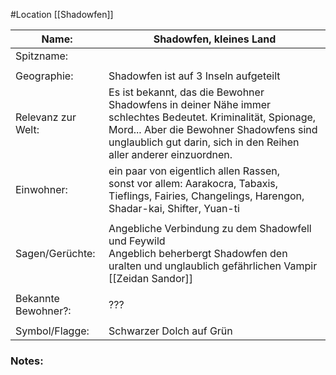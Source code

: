 #Location [[Shadowfen]]

| Name:               | Shadowfen, kleines Land                                                                                                                                                                                                      |
| ------------------- | ---------------------------------------------------------------------------------------------------------------------------------------------------------------------------------------------------------------------------- |
| Spitzname:          |                                                                                                                                                                                                                              |
|                     |                                                                                                                                                                                                                              |
| Geographie:         | Shadowfen ist auf 3 Inseln aufgeteilt                                                                                                                                                                                        |
| Relevanz zur Welt:  | Es ist bekannt, das die Bewohner Shadowfens in deiner Nähe immer schlechtes Bedeutet. Kriminalität, Spionage, Mord... Aber die Bewohner Shadowfens sind unglaublich gut darin, sich in den Reihen aller anderer einzuordnen. |
| Einwohner:          | ein paar von eigentlich allen Rassen,<br>sonst vor allem: Aarakocra, Tabaxis, Tieflings, Fairies, Changelings, Harengon, Shadar-kai, Shifter, Yuan-ti                                                                        |
|                     |                                                                                                                                                                                                                              |
| Sagen/Gerüchte:     | Angebliche Verbindung zu dem Shadowfell und Feywild<br>Angeblich beherbergt Shadowfen den uralten und unglaublich gefährlichen Vampir [[Zeidan Sandor]]                                                                      |
|                     |                                                                                                                                                                                                                              |
| Bekannte Bewohner?: | ???                                                                                                                                                                                                                          |
|                     |                                                                                                                                                                                                                              |
| Symbol/Flagge:      | Schwarzer Dolch auf Grün                                                                                                                                                                                                     |
### Notes:


